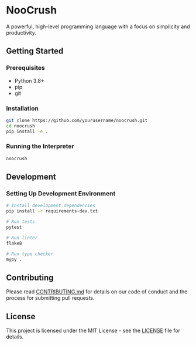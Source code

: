 # NooCrush

A powerful, high-level programming language with a focus on simplicity and productivity.

## Getting Started

### Prerequisites
- Python 3.8+
- pip
- git

### Installation

```bash
git clone https://github.com/yourusername/noocrush.git
cd noocrush
pip install -e .
```

### Running the Interpreter

```bash
noocrush
```

## Development

### Setting Up Development Environment

```bash
# Install development dependencies
pip install -r requirements-dev.txt

# Run tests
pytest

# Run linter
flake8

# Run type checker
mypy .
```

## Contributing

Please read [CONTRIBUTING.md](CONTRIBUTING.md) for details on our code of conduct and the process for submitting pull requests.

## License

This project is licensed under the MIT License - see the [LICENSE](LICENSE) file for details.

